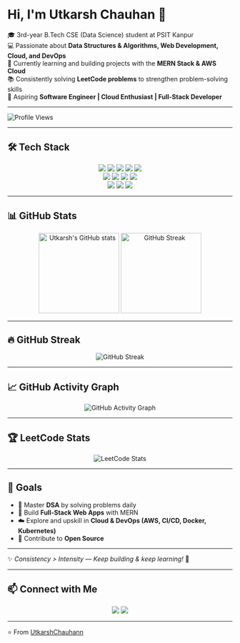 # Hi, I'm Utkarsh Chauhan 👋   

🎓 3rd-year B.Tech CSE (Data Science) student at PSIT Kanpur  
💻 Passionate about **Data Structures & Algorithms, Web Development, Cloud, and DevOps**  
🚀 Currently learning and building projects with the **MERN Stack & AWS Cloud**  
📚 Consistently solving **LeetCode problems** to strengthen problem-solving skills  
🌱 Aspiring **Software Engineer | Cloud Enthusiast | Full-Stack Developer**  
 
---

![Profile Views](https://komarev.com/ghpvc/?username=UtkarshChauhann&color=blue&style=flat-square)

---
## 🛠️ Tech Stack
<p align="center">
  <!-- Languages -->
  <img src="https://img.shields.io/badge/Java-ED8B00?style=for-the-badge&logo=openjdk&logoColor=white"/>
  <img src="https://img.shields.io/badge/Python-3776AB?style=for-the-badge&logo=python&logoColor=white"/>
  <img src="https://img.shields.io/badge/JavaScript-F7DF1E?style=for-the-badge&logo=javascript&logoColor=black"/>
  <img src="https://img.shields.io/badge/HTML5-E34F26?style=for-the-badge&logo=html5&logoColor=white"/>
  <img src="https://img.shields.io/badge/CSS3-1572B6?style=for-the-badge&logo=css3&logoColor=white"/>
  <br/>
  <!-- Frameworks -->
  <img src="https://img.shields.io/badge/React-20232A?style=for-the-badge&logo=react&logoColor=61DAFB"/>
  <img src="https://img.shields.io/badge/Node.js-43853D?style=for-the-badge&logo=node.js&logoColor=white"/>
  <img src="https://img.shields.io/badge/Express.js-404D59?style=for-the-badge"/>
  <img src="https://img.shields.io/badge/MongoDB-4EA94B?style=for-the-badge&logo=mongodb&logoColor=white"/>
  <br/>
  <!-- Tools -->
  <img src="https://img.shields.io/badge/Git-F05032?style=for-the-badge&logo=git&logoColor=white"/>
  <img src="https://img.shields.io/badge/GitHub-181717?style=for-the-badge&logo=github&logoColor=white"/>
  <img src="https://img.shields.io/badge/AWS-FF9900?style=for-the-badge&logo=amazonaws&logoColor=white"/>
</p>

---

## 📊 GitHub Stats
<p align="center">
  <img src="https://github-readme-stats.vercel.app/api?username=UtkarshChauhann&show_icons=true&theme=radical" alt="Utkarsh's GitHub stats" height="180"/>
  <img src="https://github-readme-streak-stats.herokuapp.com/?user=UtkarshChauhann&theme=radical" alt="GitHub Streak" height="180"/>
</p>


---


## 🔥 GitHub Streak

<p align="center">
  <img src="https://github-readme-streak-stats.herokuapp.com/?user=UtkarshChauhann&theme=tokyonight&hide_border=true" alt="GitHub Streak"/>
</p>

---

## 📈 GitHub Activity Graph

<p align="center">
  <img src="https://github-readme-activity-graph.vercel.app/graph?username=UtkarshChauhann&theme=react-dark&hide_border=true&area=true" alt="GitHub Activity Graph"/>
</p>

---

## 🏆 LeetCode Stats

<p align="center">
  <img src="https://leetcard.jacoblin.cool/Utkarsh_Chauhann?theme=dark&font=JetBrains%20Mono&ext=heatmap" alt="LeetCode Stats"/>
</p>

---


## 🎯 Goals
- 📌 Master **DSA** by solving problems daily  
- 🚀 Build **Full-Stack Web Apps** with MERN  
- ☁️ Explore and upskill in **Cloud & DevOps (AWS, CI/CD, Docker, Kubernetes)**  
- 🎯 Contribute to **Open Source**  

---

✨ *Consistency > Intensity — Keep building & keep learning!* 🚀

---


## 📫 Connect with Me
<p align="center">
  <a href="mailto:utkarshchauhan27800@gmail.com"><img src="https://img.shields.io/badge/Gmail-D14836?style=for-the-badge&logo=gmail&logoColor=white"/></a>
  <a href="https://www.linkedin.com/in/utkarsh-chauhan-a63638272"><img src="https://img.shields.io/badge/LinkedIn-0077B5?style=for-the-badge&logo=linkedin&logoColor=white"/></a>
</p>

---

⭐ From [UtkarshChauhann](https://github.com/UtkarshChauhann)

